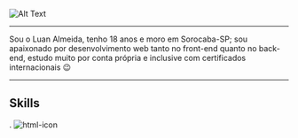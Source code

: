 ![Alt Text](https://i.pinimg.com/originals/e7/8a/2a/e78a2a40faa5a2851dac5d7238d449aa.gif)

-------

Sou o Luan Almeida, tenho 18 anos e moro em Sorocaba-SP; sou apaixonado por desenvolvimento web tanto no front-end quanto no back-end, estudo muito por conta própria e inclusive com certificados internacionais 😉

------
## Skills
.
![html-icon](https://th.bing.com/th/id/R4e6e930ef78548bcf2466dd88917b124?rik=btITcAYbn2iiWw&riu=http%3a%2f%2ficons.iconarchive.com%2ficons%2fgraphics-vibe%2fdeveloper%2f256%2fhtml-icon.png&ehk=2DaRJE8Bjlc6RjN7qgSTk6n4MfKQVDldBhPRzrOyJBs%3d&risl=&pid=ImgRaw)
